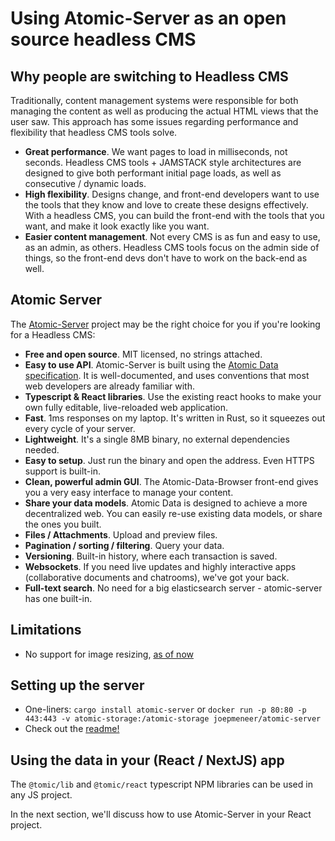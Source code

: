 # Using Atomic-Server as an open source headless CMS

## Why people are switching to Headless CMS

Traditionally, content management systems were responsible for both managing the content as well as producing the actual HTML views that the user saw.
This approach has some issues regarding performance and flexibility that headless CMS tools solve.

- **Great performance**. We want pages to load in milliseconds, not seconds. Headless CMS tools + JAMSTACK style architectures are designed to give both performant initial page loads, as well as consecutive / dynamic loads.
- **High flexibility**. Designs change, and front-end developers want to use the tools that they know and love to create these designs effectively. With a headless CMS, you can build the front-end with the tools that you want, and make it look exactly like you want.
- **Easier content management**. Not every CMS is as fun and easy to use, as an admin, as others. Headless CMS tools focus on the admin side of things, so the front-end devs don't have to work on the back-end as well.

## Atomic Server

The [Atomic-Server](https://github.com/atomicdata-dev/atomic-data-rust/blob/master/server/README.md) project may be the right choice for you if you're looking for a Headless CMS:

- **Free and open source**. MIT licensed, no strings attached.
- **Easy to use API**. Atomic-Server is built using the [Atomic Data specification](../atomic-data-overview.md). It is well-documented, and uses conventions that most web developers are already familiar with.
- **Typescript & React libraries**. Use the existing react hooks to make your own fully editable, live-reloaded web application.
- **Fast**. 1ms responses on my laptop. It's written in Rust, so it squeezes out every cycle of your server.
- **Lightweight**. It's a single 8MB binary, no external dependencies needed.
- **Easy to setup**. Just run the binary and open the address. Even HTTPS support is built-in.
- **Clean, powerful admin GUI**. The Atomic-Data-Browser front-end gives you a very easy interface to manage your content.
- **Share your data models**. Atomic Data is designed to achieve a more decentralized web. You can easily re-use existing data models, or share the ones you built.
- **Files / Attachments**. Upload and preview files.
- **Pagination / sorting / filtering**. Query your data.
- **Versioning**. Built-in history, where each transaction is saved.
- **Websockets**. If you need live updates and highly interactive apps (collaborative documents and chatrooms), we've got your back.
- **Full-text search**. No need for a big elasticsearch server - atomic-server has one built-in.

## Limitations

- No support for image resizing, [as of now](https://github.com/atomicdata-dev/atomic-data-rust/issues/257)

## Setting up the server

- One-liners: `cargo install atomic-server` or `docker run -p 80:80 -p 443:443 -v atomic-storage:/atomic-storage joepmeneer/atomic-server`
- Check out the [readme!](https://github.com/atomicdata-dev/atomic-data-rust/blob/master/server/README.md)

## Using the data in your (React / NextJS) app

The `@tomic/lib` and `@tomic/react` typescript NPM libraries can be used in any JS project.

In the next section, we'll discuss how to use Atomic-Server in your React project.
